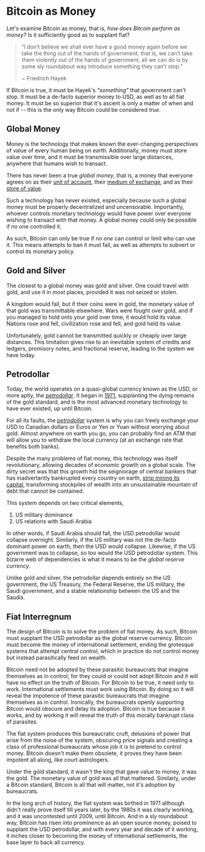 # Bitcoin as Money

<!--
Lord Jesus Christ
Son of God
Have mercy on me, a sinner
-->

Let's examine Bitcoin as money, that is,
 *how does Bitcoin perform as money?*
 Is it sufficiently good as 
 to supplant fiat?

> “I don’t believe we shall ever have a good money again before we take the thing out of the hands of government, that is, we can’t take them violently out of the hands of government, all we can do is by some sly roundabout way introduce something they can’t stop.”
> 
> ~ Friedrich Hayek 

If Bitcoin is true,
 it must be Hayek's *"something"* 
 that government can't stop.
It must be a de-facto superior
 money to USD, as well as to all fiat money.
It must be so superior that it's ascent is
 only a matter of when and not if -- this is
 the only way Bitcoin could be considered *true*.



## Global Money

Money is the technology that makes known the
 ever-changing perspectives of value of every
 human being on earth.
Additionally, money must store value over time,
 and it must be transmissible over large distances,
 anywhere that humans wish to transact.

There has never been a true *global money*,
 that is, a money that everyone
 agrees on as their 
 [unit of account](unit-of-account.md),
 their
 [medium of exchange](medium-of-exchange.md),
 and as their 
 [store of value](store-of-value.md).

Such a technology has never existed,
 especially because such a global money
 must be properly 
 decentralized and uncensorable. 
Importantly, whoever controls monetary technology
 would have power over everyone wishing to
 transact with that money.
A global money could only be possible if 
 no one controlled it.

As such, Bitcoin can only be true if
 *no one* can control
 or limit who can use it.
This means attempts to ban it must fail,
 as well as attempts to subvert or control
 its monetary policy.



## Gold and Silver

The closest to a global money was gold and silver.
 One could travel with gold, and use it
 in most places, provided it was not seized
 or stolen.

A kingdom would fall, but if their coins were in
 gold, the monetary value of that gold was
 transmittable elsewhere.
Wars were fought over gold,
 and if you managed to hold onto your
 gold over time, it would hold its value.
Nations rose and fell,
 civilization rose and fell,
 and gold held its value.

Unfortunately, gold cannot be transmitted
 quickly or cheaply over large distances.
This limitation gives rise to an inevitable
 system of credits and ledgers,
 promisory notes, and fractional reserve,
 leading to the system
 we have today.




## Petrodollar

Today, the world operates on a quasi-global
 currency known as the USD, or more aptly,
 the 
 [*petrodollar*](https://bitcoinmagazine.com/culture/the-hidden-costs-of-the-petrodollar).
It began in 
 [1971](https://wtfhappenedin1971.com/),
 supplanting the dying remains of the gold standard,
 and is the most advanced monetary technology
 to have ever existed, up until Bitcoin.

For all its faults,
 the 
 [*petrodollar*](https://bitcoinmagazine.com/culture/the-hidden-costs-of-the-petrodollar)
 system is why you can freely exchange
 your USD to Canadian dollars or Euros or Yen
 or Yuan without worrying about gold.
Almost anywhere on earth you go,
 you can probably find an ATM that will 
 allow you to withdraw the local currency
 (at an exchange rate that benefits both banks).

Despite the many problems of fiat money,
 this technology was itself revolutionary,
 allowing decades of economic growth
 on a global scale.
The dirty secret was that this growth
 hid the seigniorage of central bankers
 that has inadvertantly bankrupted
 every country on earth,
 [strip mining its capital](https://allenfarrington.medium.com/the-capital-strip-mine-ec627e9fe40a),
 transforming stockpiles of wealth into an unsustainable
 mountain of debt that cannot be contained.

This system depends on two critical elements,

1. US military dominance
2. US relations with Saudi Arabia

In other words, if Saudi Arabia should fall,
 the USD petrodollar would collapse overnight.
Similarly, if the US military was not the de-facto
 dominant power on earth, then the USD would collapse.
Likewise, if the US government was to collapse, 
 so too would the USD petrodollar system.
This bizarre web of dependencies
 is what it means to be
 the *global reserve currency*.

Unlike gold and silver, the petrodollar
 depends entirely on the US government, the US Treasury,
 the Federal Reserve, the US military, the Saudi government,
 and a stable relationship between the US and the Saudis.




## Fiat Interregnum 

The design of Bitcoin is to solve the problem 
 of fiat money.
As such, Bitcoin must supplant the USD petrodollar
 as the global reserve currency.
Bitcoin must become the money of international
 settlement, ending the grotesque
 systems that attempt central control, which
 in practice do not control money but instead 
 parasitically feed on wealth.

Bitcoin need not be adopted by these
 parasitic bureaucrats that imagine themselves
 as in control; for they could or could not
 adopt Bitcoin and it will have
 no effect on the truth of Bitcoin.
For Bitcoin to be true, it need only to work.
International settlements must work using 
 Bitcoin. By doing so it will reveal the
 impotence of these parasitic bureaucrats
 that imagine themselves as in control.
Ironically, the bureaucrats openly supporting
 Bitcoin would obscure and delay its adoption.
Bitcoin is true because it works,
 and by working it will reveal the truth
 of this morally bankrupt class of parasites.

The fiat system produces this bureaucratic
 cruft, delusions of power that arise
 from the noise of the system, obscuring
 price signals and creating a class of 
 professional bureaucrats
 whose job it is to pretend
 to control money.
Bitcoin doesn't make them obsolete,
 it proves they have been impotent all along,
 like court astrologers.


Under the gold standard, it wasn't the king
 that gave value to money, 
 it was the gold.
 The monetary value of gold was 
 all that mattered.
Similarly, under a Bitcoin standard,
 Bitcoin is all that will matter,
 not it's adoption by bureaucrats.

In the long arch of history, the fiat system
 was birthed in 1971 although didn't really
 prove itself till years later,
 by the 1980s it was clearly working, 
 and it was uncontested until 2009, 
 until Bitcoin. 
And in a sly roundabout
 way, Bitcoin has risen into prominence as
 an open source money, poised to supplant
 the USD petrodollar, and with every year
 and decade of it working, it inches
 closer to becoming the money of
 international settlements,
 the base layer to back all currency.





















